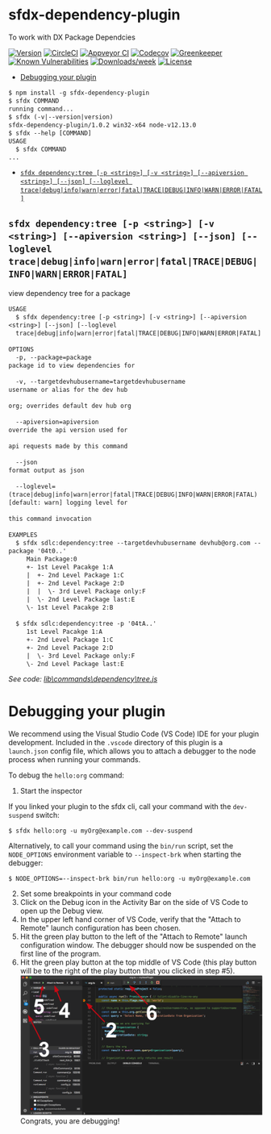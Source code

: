 sfdx-dependency-plugin
======================

To work with DX Package Dependcies

[![Version](https://img.shields.io/npm/v/sfdx-dependency-plugin.svg)](https://npmjs.org/package/sfdx-dependency-plugin)
[![CircleCI](https://circleci.com/gh/baksale/sfdx-dependency-plugin/tree/master.svg?style=shield)](https://circleci.com/gh/baksale/sfdx-dependency-plugin/tree/master)
[![Appveyor CI](https://ci.appveyor.com/api/projects/status/github/baksale/sfdx-dependency-plugin?branch=master&svg=true)](https://ci.appveyor.com/project/heroku/sfdx-dependency-plugin/branch/master)
[![Codecov](https://codecov.io/gh/baksale/sfdx-dependency-plugin/branch/master/graph/badge.svg)](https://codecov.io/gh/baksale/sfdx-dependency-plugin)
[![Greenkeeper](https://badges.greenkeeper.io/baksale/sfdx-dependency-plugin.svg)](https://greenkeeper.io/)
[![Known Vulnerabilities](https://snyk.io/test/github/baksale/sfdx-dependency-plugin/badge.svg)](https://snyk.io/test/github/baksale/sfdx-dependency-plugin)
[![Downloads/week](https://img.shields.io/npm/dw/sfdx-dependency-plugin.svg)](https://npmjs.org/package/sfdx-dependency-plugin)
[![License](https://img.shields.io/npm/l/sfdx-dependency-plugin.svg)](https://github.com/baksale/sfdx-dependency-plugin/blob/master/package.json)

<!-- toc -->
* [Debugging your plugin](#debugging-your-plugin)
<!-- tocstop -->
<!-- install -->
<!-- usage -->
```sh-session
$ npm install -g sfdx-dependency-plugin
$ sfdx COMMAND
running command...
$ sfdx (-v|--version|version)
sfdx-dependency-plugin/1.0.2 win32-x64 node-v12.13.0
$ sfdx --help [COMMAND]
USAGE
  $ sfdx COMMAND
...
```
<!-- usagestop -->
<!-- commands -->
* [`sfdx dependency:tree [-p <string>] [-v <string>] [--apiversion <string>] [--json] [--loglevel trace|debug|info|warn|error|fatal|TRACE|DEBUG|INFO|WARN|ERROR|FATAL]`](#sfdx-dependencytree--p-string--v-string---apiversion-string---json---loglevel-tracedebuginfowarnerrorfataltracedebuginfowarnerrorfatal)

## `sfdx dependency:tree [-p <string>] [-v <string>] [--apiversion <string>] [--json] [--loglevel trace|debug|info|warn|error|fatal|TRACE|DEBUG|INFO|WARN|ERROR|FATAL]`

view dependency tree for a package

```
USAGE
  $ sfdx dependency:tree [-p <string>] [-v <string>] [--apiversion <string>] [--json] [--loglevel 
  trace|debug|info|warn|error|fatal|TRACE|DEBUG|INFO|WARN|ERROR|FATAL]

OPTIONS
  -p, --package=package                                                             package id to view dependencies for

  -v, --targetdevhubusername=targetdevhubusername                                   username or alias for the dev hub
                                                                                    org; overrides default dev hub org

  --apiversion=apiversion                                                           override the api version used for
                                                                                    api requests made by this command

  --json                                                                            format output as json

  --loglevel=(trace|debug|info|warn|error|fatal|TRACE|DEBUG|INFO|WARN|ERROR|FATAL)  [default: warn] logging level for
                                                                                    this command invocation

EXAMPLES
  $ sfdx sdlc:dependency:tree --targetdevhubusername devhub@org.com --package '04t0..'
     Main Package:0
     +- 1st Level Pacakge 1:A
     |  +- 2nd Level Package 1:C
     |  +- 2nd Level Package 2:D
     |  |  \- 3rd Level Package only:F
     |  \- 2nd Level Package last:E
     \- 1st Level Pacakge 2:B
  
  $ sfdx sdlc:dependency:tree -p '04tA..'
     1st Level Pacakge 1:A
     +- 2nd Level Package 1:C
     +- 2nd Level Package 2:D
     |  \- 3rd Level Package only:F
     \- 2nd Level Package last:E
```

_See code: [lib\commands\dependency\tree.js](https://github.com/baksale/sfdx-dependency-plugin/blob/v1.0.2/lib\commands\dependency\tree.js)_
<!-- commandsstop -->
<!-- debugging-your-plugin -->
# Debugging your plugin
We recommend using the Visual Studio Code (VS Code) IDE for your plugin development. Included in the `.vscode` directory of this plugin is a `launch.json` config file, which allows you to attach a debugger to the node process when running your commands.

To debug the `hello:org` command: 
1. Start the inspector
  
If you linked your plugin to the sfdx cli, call your command with the `dev-suspend` switch: 
```sh-session
$ sfdx hello:org -u myOrg@example.com --dev-suspend
```
  
Alternatively, to call your command using the `bin/run` script, set the `NODE_OPTIONS` environment variable to `--inspect-brk` when starting the debugger:
```sh-session
$ NODE_OPTIONS=--inspect-brk bin/run hello:org -u myOrg@example.com
```

2. Set some breakpoints in your command code
3. Click on the Debug icon in the Activity Bar on the side of VS Code to open up the Debug view.
4. In the upper left hand corner of VS Code, verify that the "Attach to Remote" launch configuration has been chosen.
5. Hit the green play button to the left of the "Attach to Remote" launch configuration window. The debugger should now be suspended on the first line of the program. 
6. Hit the green play button at the top middle of VS Code (this play button will be to the right of the play button that you clicked in step #5).
<br><img src=".images/vscodeScreenshot.png" width="480" height="278"><br>
Congrats, you are debugging!
